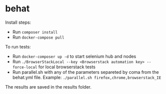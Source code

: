 # behat
Install steps:
- Run `composer install`
- Run `docker-compose pull`

To run tests:
- Run `docker-composer up -d` to start selenium hub and nodes
- Run `./BrowserStackLocal --key <Browserstack automation key> --force-local` for local browserstack tests
- Run parallel.sh with any of the parameters separeted by coma from the behat.yml file. 
Example: `./parallel.sh firefox,chrome,browserstack_IE`

The results are saved in the results folder. 
